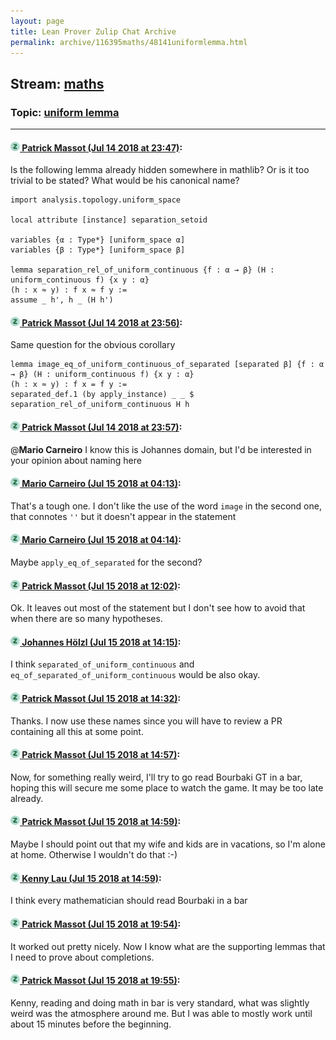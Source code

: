 ```yaml
---
layout: page
title: Lean Prover Zulip Chat Archive 
permalink: archive/116395maths/48141uniformlemma.html
---
```


## Stream: [maths](index.html)
### Topic: [uniform lemma](48141uniformlemma.html)

---

#### [![Click to go to Zulip](../../assets/img/zulip2.png) Patrick Massot (Jul 14 2018 at 23:47)](https://leanprover.zulipchat.com/#narrow/stream/116395-maths/topic/uniform%20lemma/near/129677243):
Is the following lemma already hidden somewhere in mathlib? Or is it too trivial to be stated? What would be his canonical name?
```lean
import analysis.topology.uniform_space

local attribute [instance] separation_setoid

variables {α : Type*} [uniform_space α]
variables {β : Type*} [uniform_space β]

lemma separation_rel_of_uniform_continuous {f : α → β} (H : uniform_continuous f) {x y : α} 
(h : x ≈ y) : f x ≈ f y :=
assume _ h', h _ (H h')
```

#### [![Click to go to Zulip](../../assets/img/zulip2.png) Patrick Massot (Jul 14 2018 at 23:56)](https://leanprover.zulipchat.com/#narrow/stream/116395-maths/topic/uniform%20lemma/near/129677487):
Same question for the obvious corollary
```lean
lemma image_eq_of_uniform_continuous_of_separated [separated β] {f : α → β} (H : uniform_continuous f) {x y : α} 
(h : x ≈ y) : f x = f y :=
separated_def.1 (by apply_instance) _ _ $ separation_rel_of_uniform_continuous H h
```

#### [![Click to go to Zulip](../../assets/img/zulip2.png) Patrick Massot (Jul 14 2018 at 23:57)](https://leanprover.zulipchat.com/#narrow/stream/116395-maths/topic/uniform%20lemma/near/129677492):
@**Mario Carneiro** I know this is Johannes domain, but I'd be interested in your opinion about naming here

#### [![Click to go to Zulip](../../assets/img/zulip2.png) Mario Carneiro (Jul 15 2018 at 04:13)](https://leanprover.zulipchat.com/#narrow/stream/116395-maths/topic/uniform%20lemma/near/129684119):
That's a tough one. I don't like the use of the word `image` in the second one, that connotes `''` but it doesn't appear in the statement

#### [![Click to go to Zulip](../../assets/img/zulip2.png) Mario Carneiro (Jul 15 2018 at 04:14)](https://leanprover.zulipchat.com/#narrow/stream/116395-maths/topic/uniform%20lemma/near/129684167):
Maybe `apply_eq_of_separated` for the second?

#### [![Click to go to Zulip](../../assets/img/zulip2.png) Patrick Massot (Jul 15 2018 at 12:02)](https://leanprover.zulipchat.com/#narrow/stream/116395-maths/topic/uniform%20lemma/near/129696241):
Ok. It leaves out most of the statement but I don't see how to avoid that when there are so many hypotheses.

#### [![Click to go to Zulip](../../assets/img/zulip2.png) Johannes Hölzl (Jul 15 2018 at 14:15)](https://leanprover.zulipchat.com/#narrow/stream/116395-maths/topic/uniform%20lemma/near/129699884):
I think `separated_of_uniform_continuous` and `eq_of_separated_of_uniform_continuous` would be also okay.

#### [![Click to go to Zulip](../../assets/img/zulip2.png) Patrick Massot (Jul 15 2018 at 14:32)](https://leanprover.zulipchat.com/#narrow/stream/116395-maths/topic/uniform%20lemma/near/129700368):
Thanks. I now use these names since you will have to review a PR containing all this at some point.

#### [![Click to go to Zulip](../../assets/img/zulip2.png) Patrick Massot (Jul 15 2018 at 14:57)](https://leanprover.zulipchat.com/#narrow/stream/116395-maths/topic/uniform%20lemma/near/129701065):
Now, for something really weird, I'll try to go read Bourbaki GT in a bar, hoping this will secure me some place to watch the game. It may be too late already.

#### [![Click to go to Zulip](../../assets/img/zulip2.png) Patrick Massot (Jul 15 2018 at 14:59)](https://leanprover.zulipchat.com/#narrow/stream/116395-maths/topic/uniform%20lemma/near/129701130):
Maybe  I should point out that my wife and kids are in vacations, so I'm alone at home. Otherwise I wouldn't do that :-)

#### [![Click to go to Zulip](../../assets/img/zulip2.png) Kenny Lau (Jul 15 2018 at 14:59)](https://leanprover.zulipchat.com/#narrow/stream/116395-maths/topic/uniform%20lemma/near/129701134):
I think every mathematician should read Bourbaki in a bar

#### [![Click to go to Zulip](../../assets/img/zulip2.png) Patrick Massot (Jul 15 2018 at 19:54)](https://leanprover.zulipchat.com/#narrow/stream/116395-maths/topic/uniform%20lemma/near/129710662):
It worked out pretty nicely. Now I know what are the supporting lemmas that I need to prove about completions.

#### [![Click to go to Zulip](../../assets/img/zulip2.png) Patrick Massot (Jul 15 2018 at 19:55)](https://leanprover.zulipchat.com/#narrow/stream/116395-maths/topic/uniform%20lemma/near/129710670):
Kenny, reading and doing math in bar is very standard, what was slightly weird was the atmosphere around me. But I was able to mostly work until about 15 minutes before the beginning.

